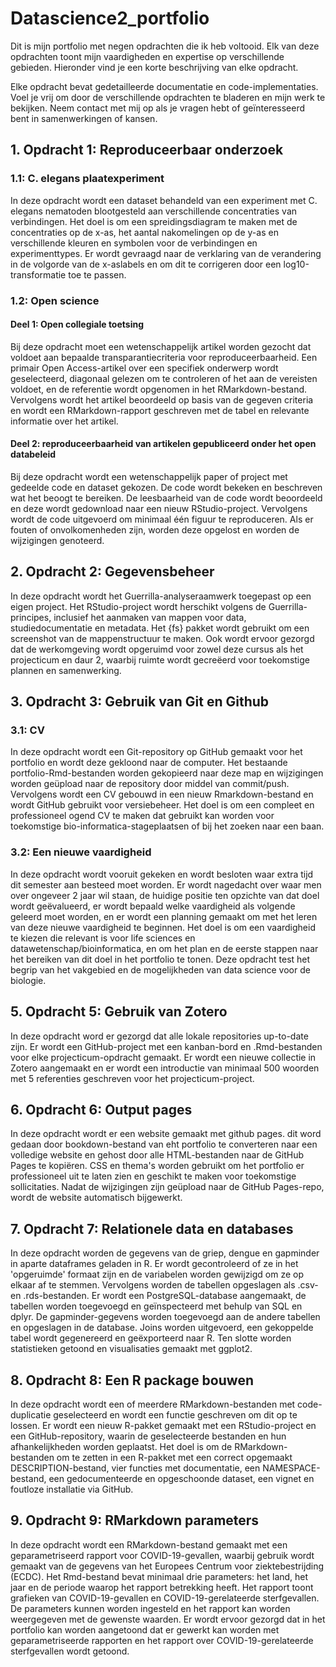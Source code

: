 # Datascience2_portfolio

Dit is mijn portfolio met negen opdrachten die ik heb voltooid. Elk van deze opdrachten toont mijn vaardigheden en expertise op verschillende gebieden. Hieronder vind je een korte beschrijving van elke opdracht.

Elke opdracht bevat gedetailleerde documentatie en code-implementaties. Voel je vrij om door de verschillende opdrachten te bladeren en mijn werk te bekijken. Neem contact met mij op als je vragen hebt of geïnteresseerd bent in samenwerkingen of kansen.


## 1. Opdracht 1: Reproduceerbaar onderzoek

### 1.1: C. elegans plaatexperiment

In deze opdracht wordt een dataset behandeld van een experiment met C. elegans nematoden blootgesteld aan verschillende concentraties van verbindingen. Het doel is om een spreidingsdiagram te maken met de concentraties op de x-as, het aantal nakomelingen op de y-as en verschillende kleuren en symbolen voor de verbindingen en experimenttypes. Er wordt gevraagd naar de verklaring van de verandering in de volgorde van de x-aslabels en om dit te corrigeren door een log10-transformatie toe te passen.

### 1.2: Open science

#### Deel 1: Open collegiale toetsing

Bij deze opdracht moet een wetenschappelijk artikel worden gezocht dat voldoet aan bepaalde transparantiecriteria voor reproduceerbaarheid. Een primair Open Access-artikel over een specifiek onderwerp wordt geselecteerd, diagonaal gelezen om te controleren of het aan de vereisten voldoet, en de referentie wordt opgenomen in het RMarkdown-bestand. Vervolgens wordt het artikel beoordeeld op basis van de gegeven criteria en wordt een RMarkdown-rapport geschreven met de tabel en relevante informatie over het artikel.

#### Deel 2: reproduceerbaarheid van artikelen gepubliceerd onder het open databeleid

Bij deze opdracht wordt een wetenschappelijk paper of project met gedeelde code en dataset gekozen. De code wordt bekeken en beschreven wat het beoogt te bereiken. De leesbaarheid van de code wordt beoordeeld en deze wordt gedownload naar een nieuw RStudio-project. Vervolgens wordt de code uitgevoerd om minimaal één figuur te reproduceren. Als er fouten of onvolkomenheden zijn, worden deze opgelost en worden de wijzigingen genoteerd.

## 2. Opdracht 2: Gegevensbeheer

In deze opdracht wordt het Guerrilla-analyseraamwerk toegepast op een eigen project. Het RStudio-project wordt herschikt volgens de Guerrilla-principes, inclusief het aanmaken van mappen voor data, studiedocumentatie en metadata. Het {fs} pakket wordt gebruikt om een screenshot van de mappenstructuur te maken. Ook wordt ervoor gezorgd dat de werkomgeving wordt opgeruimd voor zowel deze cursus als het projecticum en daur 2, waarbij ruimte wordt gecreëerd voor toekomstige plannen en samenwerking.

## 3. Opdracht 3: Gebruik van Git en Github

### 3.1: CV

In deze opdracht wordt een Git-repository op GitHub gemaakt voor het portfolio en wordt deze gekloond naar de computer. Het bestaande portfolio-Rmd-bestanden worden gekopieerd naar deze map en wijzigingen worden geüpload naar de repository door middel van commit/push. Vervolgens wordt een CV gebouwd in een nieuw Rmarkdown-bestand en wordt GitHub gebruikt voor versiebeheer. Het doel is om een compleet en professioneel ogend CV te maken dat gebruikt kan worden voor toekomstige bio-informatica-stageplaatsen of bij het zoeken naar een baan.

### 3.2: Een nieuwe vaardigheid

In deze opdracht wordt vooruit gekeken en wordt besloten waar extra tijd dit semester aan besteed moet worden. Er wordt nagedacht over waar men over ongeveer 2 jaar wil staan, de huidige positie ten opzichte van dat doel wordt geëvalueerd, er wordt bepaald welke vaardigheid als volgende geleerd moet worden, en er wordt een planning gemaakt om met het leren van deze nieuwe vaardigheid te beginnen. Het doel is om een vaardigheid te kiezen die relevant is voor life sciences en datawetenschap/bioinformatica, en om het plan en de eerste stappen naar het bereiken van dit doel in het portfolio te tonen. Deze opdracht test het begrip van het vakgebied en de mogelijkheden van data science voor de biologie.

## 5. Opdracht 5: Gebruik van Zotero

In deze opdracht word er gezorgd dat alle lokale repositories up-to-date zijn. Er wordt een GitHub-project met een kanban-bord en .Rmd-bestanden voor elke projecticum-opdracht gemaakt. Er wordt een nieuwe collectie in Zotero aangemaakt en er wordt een introductie van minimaal 500 woorden met 5 referenties geschreven voor het projecticum-project.

## 6. Opdracht 6: Output pages

In deze opdracht wordt er een website gemaakt met github pages. dit word gedaan door bookdown-bestand van eht portfolio te converteren naar een volledige website en gehost door alle HTML-bestanden naar de GitHub Pages te kopiëren. CSS en thema's worden gebruikt om het portfolio er professioneel uit te laten zien en geschikt te maken voor toekomstige sollicitaties. Nadat de wijzigingen zijn geüpload naar de GitHub Pages-repo, wordt de website automatisch bijgewerkt.

## 7. Opdracht 7: Relationele data en databases

In deze opdracht worden de gegevens van de griep, dengue en gapminder in aparte dataframes geladen in R. Er wordt gecontroleerd of ze in het 'opgeruimde' formaat zijn en de variabelen worden gewijzigd om ze op elkaar af te stemmen. Vervolgens worden de tabellen opgeslagen als .csv- en .rds-bestanden. Er wordt een PostgreSQL-database aangemaakt, de tabellen worden toegevoegd en geïnspecteerd met behulp van SQL en dplyr. De gapminder-gegevens worden toegevoegd aan de andere tabellen en opgeslagen in de database. Joins worden uitgevoerd, een gekoppelde tabel wordt gegenereerd en geëxporteerd naar R. Ten slotte worden statistieken getoond en visualisaties gemaakt met ggplot2.

## 8. Opdracht 8: Een R package bouwen

In deze opdracht wordt een of meerdere RMarkdown-bestanden met code-duplicatie geselecteerd en wordt een functie geschreven om dit op te lossen. Er wordt een nieuw R-pakket gemaakt met een RStudio-project en een GitHub-repository, waarin de geselecteerde bestanden en hun afhankelijkheden worden geplaatst. Het doel is om de RMarkdown-bestanden om te zetten in een R-pakket met een correct opgemaakt DESCRIPTION-bestand, vier functies met documentatie, een NAMESPACE-bestand, een gedocumenteerde en opgeschoonde dataset, een vignet en foutloze installatie via GitHub.

## 9. Opdracht 9: RMarkdown parameters

In deze opdracht wordt een RMarkdown-bestand gemaakt met een geparametriseerd rapport voor COVID-19-gevallen, waarbij gebruik wordt gemaakt van de gegevens van het Europees Centrum voor ziektebestrijding (ECDC). Het Rmd-bestand bevat minimaal drie parameters: het land, het jaar en de periode waarop het rapport betrekking heeft. Het rapport toont grafieken van COVID-19-gevallen en COVID-19-gerelateerde sterfgevallen. De parameters kunnen worden ingesteld en het rapport kan worden weergegeven met de gewenste waarden. Er wordt ervoor gezorgd dat in het portfolio kan worden aangetoond dat er gewerkt kan worden met geparametriseerde rapporten en het rapport over COVID-19-gerelateerde sterfgevallen wordt getoond.
